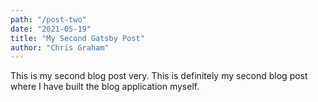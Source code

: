 ```yaml
---
path: "/post-two"
date: "2021-05-19"
title: "My Second Gatsby Post"
author: "Chris Graham"
---
```


This is my second blog post very. This is definitely my second blog post where I have built the blog application myself.
